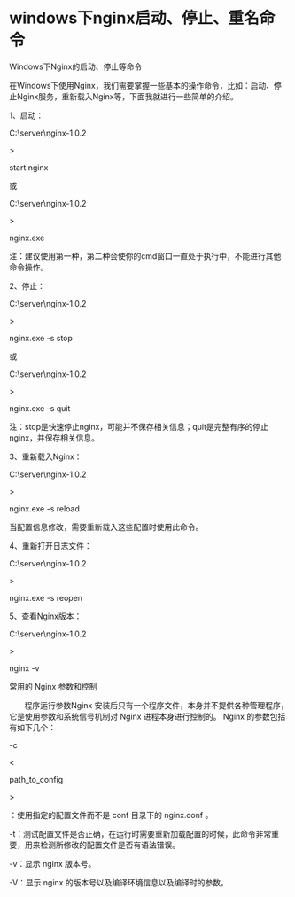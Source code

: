 # windows下nginx启动、停止、重名命令

Windows下Nginx的启动、停止等命令

在Windows下使用Nginx，我们需要掌握一些基本的操作命令，比如：启动、停止Nginx服务，重新载入Nginx等，下面我就进行一些简单的介绍。

1、启动：

C:\server\nginx-1.0.2

&gt;

start nginx

或

C:\server\nginx-1.0.2

&gt;

nginx.exe

注：建议使用第一种，第二种会使你的cmd窗口一直处于执行中，不能进行其他命令操作。

2、停止：

C:\server\nginx-1.0.2

&gt;

nginx.exe -s stop

或

C:\server\nginx-1.0.2

&gt;

nginx.exe -s quit

  


注：stop是快速停止nginx，可能并不保存相关信息；quit是完整有序的停止nginx，并保存相关信息。

3、重新载入Nginx：

C:\server\nginx-1.0.2

&gt;

nginx.exe -s reload

当配置信息修改，需要重新载入这些配置时使用此命令。

4、重新打开日志文件：

C:\server\nginx-1.0.2

&gt;

nginx.exe -s reopen

5、查看Nginx版本：

C:\server\nginx-1.0.2

&gt;

nginx -v

  


  


常用的 Nginx 参数和控制

       程序运行参数Nginx 安装后只有一个程序文件，本身并不提供各种管理程序，它是使用参数和系统信号机制对 Nginx 进程本身进行控制的。 Nginx 的参数包括有如下几个：

-c 

&lt;

path\_to\_config

&gt;

：使用指定的配置文件而不是 conf 目录下的 nginx.conf 。

-t：测试配置文件是否正确，在运行时需要重新加载配置的时候，此命令非常重要，用来检测所修改的配置文件是否有语法错误。

-v：显示 nginx 版本号。

-V：显示 nginx 的版本号以及编译环境信息以及编译时的参数。

